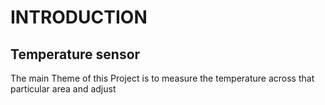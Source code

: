# INTRODUCTION
## Temperature sensor
The main Theme of this Project is to measure the temperature across that particular area and adjust
